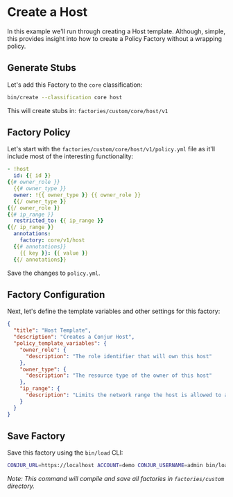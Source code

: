 # Create a Host

In this example we'll run through creating a Host template.  Although, simple, this provides insight into how to create a Policy Factory without a wrapping policy.

## Generate Stubs

Let's add this Factory to the `core` classification:

```sh
bin/create --classification core host
```

This will create stubs in: `factories/custom/core/host/v1`

## Factory Policy

Let's start with the `factories/custom/core/host/v1/policy.yml` file as it'll include most of the interesting functionality:

```yml
- !host
  id: {{ id }}
{{# owner_role }}
  {{# owner_type }}
  owner: !{{ owner_type }} {{ owner_role }}
  {{/ owner_type }}
{{/ owner_role }}
{{# ip_range }}
  restricted_to: {{ ip_range }}
{{/ ip_range }}
  annotations:
    factory: core/v1/host
  {{# annotations}}
    {{ key }}: {{ value }}
  {{/ annotations}}
```

Save the changes to `policy.yml`.

## Factory Configuration

Next, let's define the template variables and other settings for this factory:

```json
{
  "title": "Host Template",
  "description": "Creates a Conjur Host",
  "policy_template_variables": {
    "owner_role": {
      "description": "The role identifier that will own this host"
    },
    "owner_type": {
      "description": "The resource type of the owner of this host"
    },
    "ip_range": {
      "description": "Limits the network range the host is allowed to authenticate from"
    }
  }
}
```

<!--
*Note: `"wrap_with_policy": false` ensures this Conjur policy is not wrapped in a policy (as it does not have variables).*

*Note: We do NOT need to explicitly declare the `id`, `branch`, and `annotations` template variables.  This will be generated by the CLI during the compile and load phase.*
-->

## Save Factory

Save this factory using the `bin/load` CLI:

```sh
CONJUR_URL=https://localhost ACCOUNT=demo CONJUR_USERNAME=admin bin/load
```

*Note: This command will compile and save all factories in `factories/custom` directory.*
